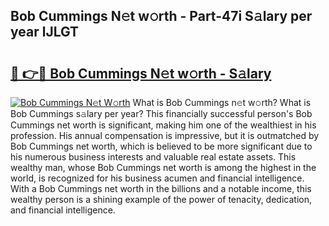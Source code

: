 ## Bob Cummings N𝚎t w𝚘rth - Part-47i S𝚊lary per year lJLGT

# <h2><a href="http://gc3l55.nevu.top/?p=Bob+Cummings">🔗 👉🔴 Bob Cummings N𝚎t w𝚘rth - S𝚊lary</a></h2>

[![Bob Cummings N𝚎t W𝚘rth](https://i.imgur.com/Oavwk0R.jpeg)](http://gc3l55.nevu.top/?p=Bob+Cummings)
What is Bob Cummings n𝚎t w𝚘rth? What is Bob Cummings s𝚊lary per year?
This financially successful person's Bob Cummings net worth is significant, making him one of the wealthiest in his profession. His annual compensation is impressive, but it is outmatched by Bob Cummings net worth, which is believed to be more significant due to his numerous business interests and valuable real estate assets. This wealthy man, whose Bob Cummings net worth is among the highest in the world, is recognized for his business acumen and financial intelligence. With a Bob Cummings net worth in the billions and a notable income, this wealthy person is a shining example of the power of tenacity, dedication, and financial intelligence.
